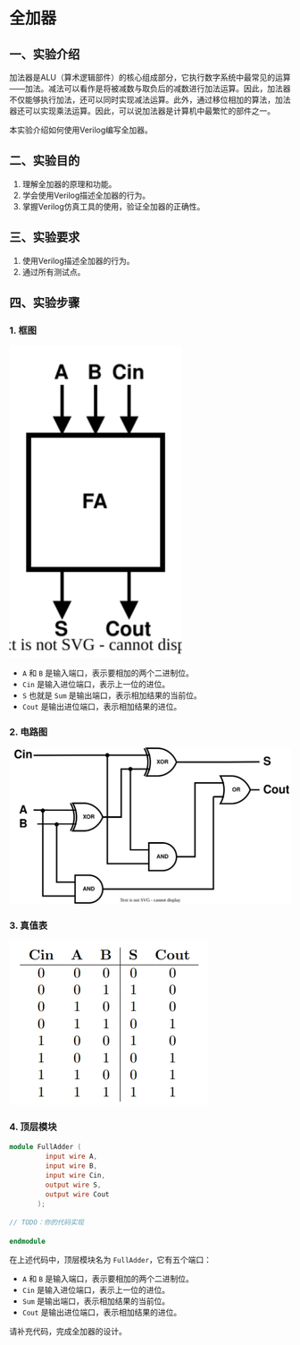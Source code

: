 # 全加器

## 一、实验介绍

加法器是ALU（算术逻辑部件）的核心组成部分，它执行数字系统中最常见的运算——加法。减法可以看作是将被减数与取负后的减数进行加法运算。因此，加法器不仅能够执行加法，还可以同时实现减法运算。此外，通过移位相加的算法，加法器还可以实现乘法运算。因此，可以说加法器是计算机中最繁忙的部件之一。

本实验介绍如何使用Verilog编写全加器。

## 二、实验目的

1. 理解全加器的原理和功能。
2. 学会使用Verilog描述全加器的行为。
3. 掌握Verilog仿真工具的使用，验证全加器的正确性。

## 三、实验要求

1. 使用Verilog描述全加器的行为。
2. 通过所有测试点。

## 四、实验步骤

### 1. 框图

<img src="全加器.assets/全加器.svg" style="zoom:150%;" />

- `A` 和 `B` 是输入端口，表示要相加的两个二进制位。
- `Cin` 是输入进位端口，表示上一位的进位。
- `S` 也就是 `Sum` 是输出端口，表示相加结果的当前位。
- `Cout` 是输出进位端口，表示相加结果的进位。

### 2. 电路图

![](全加器.assets/全加器电路图.svg)

### 3. 真值表

![](全加器.assets/全加器真值表.png)

### 4. 顶层模块

```verilog
module FullAdder (
         input wire A,
         input wire B,
         input wire Cin,
         output wire S,
         output wire Cout
       );

// TODO：你的代码实现

endmodule

```

在上述代码中，顶层模块名为 `FullAdder`，它有五个端口：

- `A` 和 `B` 是输入端口，表示要相加的两个二进制位。
- `Cin` 是输入进位端口，表示上一位的进位。
- `Sum` 是输出端口，表示相加结果的当前位。
- `Cout` 是输出进位端口，表示相加结果的进位。

请补充代码，完成全加器的设计。